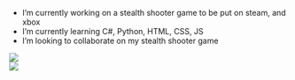 -  I’m currently working on a stealth shooter game to be put on steam, and xbox
-  I’m currently learning C#, Python, HTML, CSS, JS
-  I’m looking to collaborate on my stealth shooter game
<!-- -  I’m looking for help with better halo infinite -->
![](https://github-readme-stats.vercel.app/api?username=unitycoder&show_icons=true&theme=dark)<br>
<a href="#">![](https://user-images.githubusercontent.com/5438317/112865493-80449c00-90c1-11eb-8342-d239f8361ad9.gif)</a><br>
